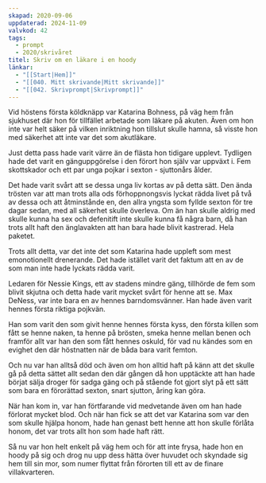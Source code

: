 ```yaml
---
skapad: 2020-09-06
uppdaterad: 2024-11-09
valvkod: 42
tags:
  - prompt
  - 2020/skrivåret
titel: Skriv om en läkare i en hoody
länkar:
  - "[[Start|Hem]]"
  - "[[040. Mitt skrivande|Mitt skrivande]]"
  - "[[042. Skrivprompt|Skrivprompt]]"
---
```

Vid höstens första köldknäpp var Katarina Bohness, på väg hem från sjukhuset där hon för tillfället arbetade som läkare på akuten. Även om hon inte var helt säker på vilken inriktning hon tillslut skulle hamna, så visste hon med säkerhet att inte var det som akutläkare.

Just detta pass hade varit värre än de flästa hon tidigare upplevt. Tydligen hade det varit en gänguppgörelse i den förort hon själv var uppväxt i. Fem skottskador och ett par unga pojkar i sexton - sjuttonårs ålder.

Det hade varit svårt att se dessa unga liv kortas av på detta sätt. Den ända trösten var att man trots alla ods förhoppnongsvis lyckat rädda livet på två av dessa och att åtminstånde en, den allra yngsta som fyllde sexton för tre dagar sedan, med all säkerhet skulle överleva. Om än han skulle aldrig med skulle kunna ha sex och defenitift inte skulle kunna få några barn, då han trots allt haft den änglavakten att han bara hade blivit kastrerad. Hela paketet.

Trots allt detta, var det inte det som Katarina hade uppleft som mest emonotionellt drenerande. Det hade istället varit det faktum att en av de som man inte hade lyckats rädda varit.

Ledaren för Nessie Kings, ett av stadens mindre gäng, tillhörde de fem som blivit skjutna och detta hade varit mycket svårt för henne att se. Max DeNess, var inte bara en av hennes barndomsvänner. Han hade även varit hennes första riktiga pojkvän.

Han som varit den som givit henne hennes första kyss, den första killen som fått se henne naken, ta henne på brösten, smeka henne mellan benen och framför allt var han den som fått hennes oskuld, för vad nu kändes som en evighet den där höstnatten när de båda bara varit femton.

Och nu var han alltså död och även om hon alltid haft på känn att det skulle gå på detta sättet allt sedan den där gången då hon upptäckte att han hade börjat sälja droger för sadga gäng och på stående fot gjort slyt på ett sätt som bara en förorättad sexton, snart sjutton, åring kan göra.

När han kom in, var han förtfarande vid medvetande även om han hade förlorat mycket blod. Och när han fick se att det var Katarina som var den som skulle hjälpa honom, hade han genast bett henne att hon skulle förlåta honom, det var trots allt hon som hade haft rätt.

Så nu var hon helt enkelt på väg hem och för att inte frysa, hade hon en hoody på sig och drog nu upp dess hätta över huvudet och skyndade sig hem till sin mor, som numer flyttat från förorten till ett av de finare villakvarteren.
